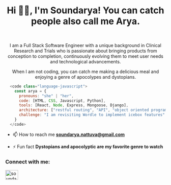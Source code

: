<h1 align="center">Hi 👋🏾, I'm Soundarya! You can catch people also call me Arya.</h1><br>
<p align="center">I am a Full Stack Software Engineer with a unique background in Clinical Research and Trials who is passionate about bringing products from conception to completion, continuously evolving them to meet user needs and technological advancements.</p>

<p align="center"> When I am not coding, you can catch me making a delicious meal and enjoying a genre of apocolypes and dystopians.</p>

```js
  <code class="language-javascript">
    const arya = {
      pronouns: "she" | "her",
      code: [HTML, CSS, Javascript, Python],
      tools: [React, Node, Express, Mongoose, Django],
      architecture: ["restful routing", "API", "object oriented programming"],
      challenge: "I am revisiting Wordle to implement icebox features"
    }
  </code>
```

- 📫 How to reach me **soundarya.nattuva@gmail.com**

- ⚡ Fun fact **Dystopians and apocolyptic are my favorite genre to watch**

<h3 align="left">Connect with me:</h3>
<p align="left">
<a href="https://linkedin.com/in/soundarya nattuva" target="blank"><img align="center" src="https://raw.githubusercontent.com/rahuldkjain/github-profile-readme-generator/master/src/images/icons/Social/linked-in-alt.svg" alt="soundarya nattuva" height="30" width="40" /></a>
</p>
